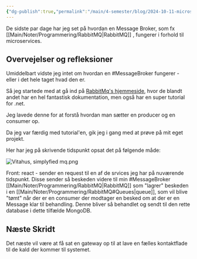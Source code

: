 ```yaml
---
{"dg-publish":true,"permalink":"/main/4-semester/blog/2024-10-11-microservice/","hide":true,"created":"2024-10-11T10:53:03.237+02:00"}
---
```



De sidste par dage har jeg set på hvordan en Message Broker, som fx [[Main/Noter/Programmering/RabbitMQ\|RabbitMQ]] , fungerer i forhold til microservices.


## Overvejelser og refleksioner

Umiddelbart vidste jeg intet om hvordan en #MessageBroker fungerer -  eller i det hele taget hvad den er.

Så jeg startede med at gå ind på [RabbitMq's hjemmeside](https://www.rabbitmq.com/tutorials/tutorial-one-dotnet), hvor de blandt andet har en hel fantastisk dokumentation, men også har en super tutorial for .net.

Jeg lavede denne for at forstå hvordan man sætter en producer og en consumer op.

Da jeg var færdig med tutorial'en, gik jeg i gang med at prøve på mit eget projekt. 

Her har jeg på skrivende tidspunkt opsat det på følgende måde:

![Vitahus, simplyfied mq.png](/img/user/Excalidraw/Vitahus,%20simplyfied%20mq.png)

Front: react - sender en request til en af de srvices jeg har på nuværende tidspunkt. Disse sender så beskeden videre til min #MessageBroker [[Main/Noter/Programmering/RabbitMQ\|RabbitMQ]] som "lagrer" beskeden i en [[Main/Noter/Programmering/RabbitMQ#Queues\|queue]], som vil blive "tømt" når der er en consumer der modtager en besked om at der er en Message klar til behandling.
Denne bliver så behandlet og sendt til den rette database i dette tilfælde MongoDB.

## Næste Skridt
Det næste vil være at få sat en gateway op til at lave en fælles kontaktflade til de kald der kommer til systemet.



